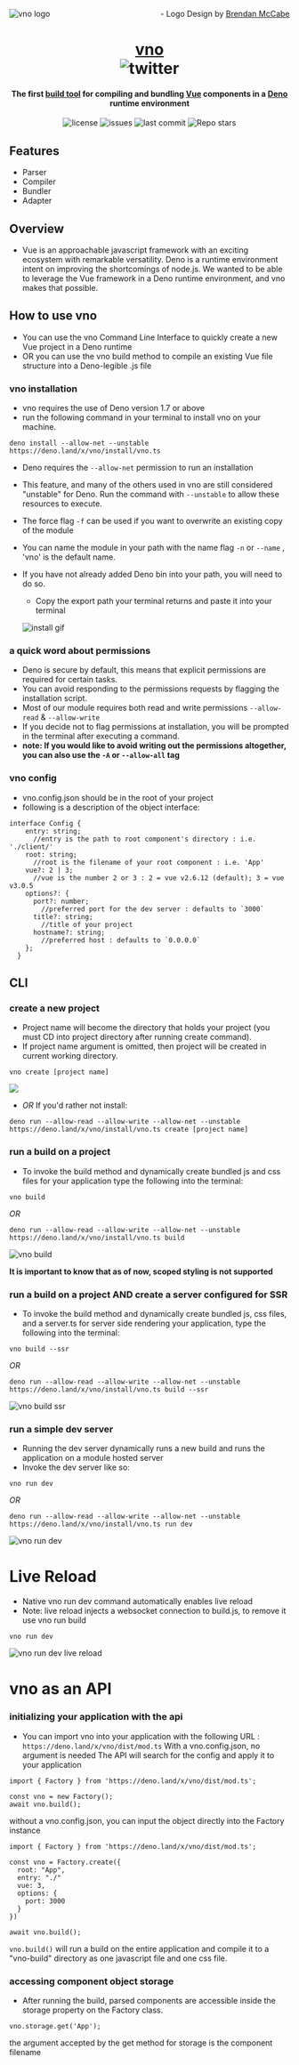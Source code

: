 <img src="./assets/vnologo.svg"
     alt="vno logo"
     style="float: left; margin-right: 10px;" />

<p align='right'> - Logo Design by <a href='https://www.behance.net/bmccabe'>Brendan McCabe</a></p>
<h1 align="center">
	<a href='https://www.vno.land'>vno</a> <br/>
	<img alt="twitter" src="https://img.shields.io/twitter/follow/vno_land?label=%40vno_land&logoColor=%2357d3af&style=social"></h1>
	<h4 align='center'> The first <a href='https://deno.land/x/vno'>build tool</a> for compiling and bundling <a href='https://github.com/vuejs'>Vue</a> components in a <a href='https://github.com/denoland'>Deno</a> runtime environment</h4>

<p align="center">
  <img alt="license" src="https://img.shields.io/github/license/oslabs-beta/vno?color=%2357d3af">
  <img alt="issues" src="https://img.shields.io/github/issues-raw/oslabs-beta/vno?color=yellow">
  <img alt="last commit" src="https://img.shields.io/github/last-commit/oslabs-beta/vno?color=%2357d3af">
  <img alt="Repo stars" src="https://img.shields.io/github/stars/oslabs-beta/vno?logoColor=%2334495e&style=social">
</p>

## Features

- Parser
- Compiler
- Bundler
- Adapter

## Overview

- Vue is an approachable javascript framework with an exciting ecosystem with
  remarkable versatility. Deno is a runtime environment intent on improving the
  shortcomings of node.js. We wanted to be able to leverage the Vue framework in
  a Deno runtime environment, and vno makes that possible.

## How to use vno

- You can use the vno Command Line Interface to quickly create a new Vue project
  in a Deno runtime
- OR you can use the vno build method to compile an existing Vue file structure
  into a Deno-legible .js file

### vno installation

- vno requires the use of Deno version 1.7 or above
- run the following command in your terminal to install vno on your machine.

```
deno install --allow-net --unstable https://deno.land/x/vno/install/vno.ts
```

- Deno requires the `--allow-net` permission to run an installation
- This feature, and many of the others used in vno are still considered
  "unstable" for Deno. Run the command with `--unstable` to allow these
  resources to execute.
- The force flag `-f` can be used if you want to overwrite an existing copy of
  the module
- You can name the module in your path with the name flag `-n` or `--name` ,
  'vno' is the default name.
- If you have not already added Deno bin into your path, you will need to do so.

  - Copy the export path your terminal returns and paste it into your terminal

  ![install gif](https://media.giphy.com/media/LVokebNuReGJuwU13R/giphy.gif)

### a quick word about permissions

- Deno is secure by default, this means that explicit permissions are required
  for certain tasks.
- You can avoid responding to the permissions requests by flagging the
  installation script.
- Most of our module requires both read and write permissions `--allow-read` &
  `--allow-write`
- If you decide not to flag permissions at installation, you will be prompted in
  the terminal after executing a command.
- **note: If you would like to avoid writing out the permissions altogether, you
  can also use the `-A` or `--allow-all` tag**

### vno config

- vno.config.json should be in the root of your project
- following is a description of the object interface:

```
interface Config {
    entry: string;
      //entry is the path to root component's directory : i.e. './client/'
    root: string;
      //root is the filename of your root component : i.e. 'App'
    vue?: 2 | 3;
      //vue is the number 2 or 3 : 2 = vue v2.6.12 (default); 3 = vue v3.0.5 
    options?: {
      port?: number;
        //preferred port for the dev server : defaults to `3000`
      title?: string;
        //title of your project
      hostname?: string;
        //preferred host : defaults to `0.0.0.0`
    };
  }
```

## CLI

### create a new project

- Project name will become the directory that holds your project (you must CD
  into project directory after running create command).
- If project name argument is omitted, then project will be created in current
  working directory.

```
vno create [project name]
```

![](https://i.ibb.co/Fw5Sp7n/vno-create.gif)

- _OR_ If you'd rather not install:

```
deno run --allow-read --allow-write --allow-net --unstable https://deno.land/x/vno/install/vno.ts create [project name]
```

### run a build on a project

- To invoke the build method and dynamically create bundled js and css files for
  your application type the following into the terminal:

```
vno build
```

_OR_

```
deno run --allow-read --allow-write --allow-net --unstable https://deno.land/x/vno/install/vno.ts build
```

![vno build](https://i.ibb.co/jgRFXvc/vno-build.gif)

**It is important to know that as of now, scoped styling is not supported**

### run a build on a project AND create a server configured for SSR

- To invoke the build method and dynamically create bundled js, css files, and a server.ts for server side rendering your application, type the following into the terminal:

```
vno build --ssr
```
_OR_

```
deno run --allow-read --allow-write --allow-net --unstable https://deno.land/x/vno/install/vno.ts build --ssr
```

![vno build ssr](https://i.ibb.co/dfPZTH6/vno-build-ssr.gif)

### run a simple dev server

- Running the dev server dynamically runs a new build and runs the application
  on a module hosted server
- Invoke the dev server like so:

```
vno run dev
```

_OR_

```
deno run --allow-read --allow-write --allow-net --unstable https://deno.land/x/vno/install/vno.ts run dev
```

![vno run dev](https://i.ibb.co/RckD0Tm/vno-run-dev.gif)

# Live Reload

- Native vno run dev command automatically enables live reload
- Note: live reload injects a websocket connection to build.js, to remove it use vno run build

```
vno run dev
```
![vno run dev live reload](https://i.ibb.co/hRkRvBv/live-Reload.gif)

# vno as an API

### initializing your application with the api

- You can import vno into your application with the following URL :
  `https://deno.land/x/vno/dist/mod.ts` With a vno.config.json, no argument is
  needed The API will search for the config and apply it to your application

```
import { Factory } from 'https://deno.land/x/vno/dist/mod.ts';

const vno = new Factory();
await vno.build();
```

without a vno.config.json, you can input the object directly into the Factory
instance

```
import { Factory } from 'https://deno.land/x/vno/dist/mod.ts';

const vno = Factory.create({
  root: "App",
  entry: "./"
  vue: 3,
  options: {
    port: 3000
  }
})

await vno.build();
```

`vno.build()` will run a build on the entire application and compile it to a
"vno-build" directory as one javascript file and one css file.

### accessing component object storage

- After running the build, parsed components are accessible inside the storage
  property on the Factory class.

```
vno.storage.get('App');
```

the argument accepted by the get method for storage is the component filename
